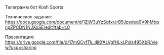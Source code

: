 Телеграмм бот Kosh Sports

Техническое задание:
https://docs.google.com/document/d/1ZjW3uYzSqfxrJrB5Jpsdeq0V9hMbqnpZPCDN1NJXoSE/edit?tab=t.0

Презентация:
https://drive.google.com/file/d/17mQCyfTk_djKfALVgfHLxLPxIs495XbR/view?usp=sharing

